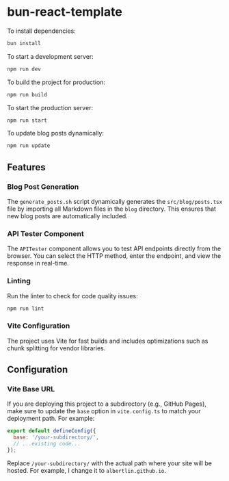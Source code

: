 # bun-react-template

To install dependencies:

```bash
bun install
```

To start a development server:

```bash
npm run dev
```

To build the project for production:

```bash
npm run build
```

To start the production server:

```bash
npm run start
```

To update blog posts dynamically:

```bash
npm run update
```

## Features

### Blog Post Generation
The `generate_posts.sh` script dynamically generates the `src/blog/posts.tsx` file by importing all Markdown files in the `blog` directory. This ensures that new blog posts are automatically included.

### API Tester Component
The `APITester` component allows you to test API endpoints directly from the browser. You can select the HTTP method, enter the endpoint, and view the response in real-time.

### Linting
Run the linter to check for code quality issues:

```bash
npm run lint
```

### Vite Configuration
The project uses Vite for fast builds and includes optimizations such as chunk splitting for vendor libraries.

## Configuration

### Vite Base URL
If you are deploying this project to a subdirectory (e.g., GitHub Pages), make sure to update the `base` option in `vite.config.ts` to match your deployment path. For example:

```javascript
export default defineConfig({
  base: '/your-subdirectory/',
  // ...existing code...
});
```

Replace `/your-subdirectory/` with the actual path where your site will be hosted. For example, I change it to `albertlin.github.io`.
